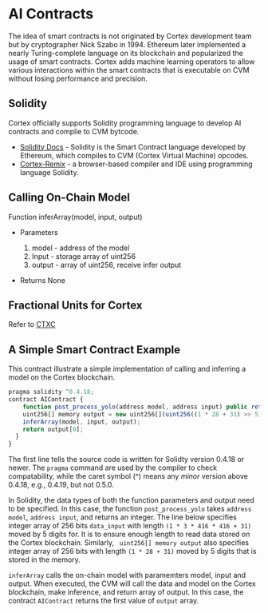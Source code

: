 # AI Contracts

The idea of smart contracts is not originated by Cortex development team but by cryptographer Nick Szabo in 1994. Ethereum later implemented a nearly Turing-complete language on its blockchain and popularized the usage of smart contracts. Cortex adds machine learning operators to allow various interactions within the smart contracts that is executable on CVM without losing performance and precision. 

## Solidity

Cortex officially supports Solidity programming language to develop AI contracts and complie to CVM bytcode. 

  - [Solidity Docs](https://solidity.readthedocs.org/en/latest/) - Solidity is the Smart Contract language developed by Ethereum, which compiles to CVM (Cortex Virtual Machine) opcodes.
  - [Cortex-Remix](https://cerebro.cortexlabs.ai/remix) -  a browser-based compiler and IDE using programming language Solidity.

## Calling On-Chain Model

Function inferArray(model, input, output)

- Parameters

  1. model - address of the model
  2. Input - storage array of uint256
  3. output - array of uint256, receive infer output

- Returns
  None

  

## Fractional Units for Cortex

Refer to [CTXC](ctxc.md)

## A Simple Smart Contract Example

This contract illustrate a simple implementation of calling and inferring a model on the Cortex blockchain. 

```javascript
pragma solidity ^0.4.18;
contract AIContract {
    function post_process_yolo(address model, address input) public returns (uint256) {
    uint256[] memory output = new uint256[](uint256((1 * 28 + 31) >> 5));
    inferArray(model, input, output);
    return output[0];
  }
}
```

The first line tells the source code is written for Solidty version 0.4.18 or newer. The `pragma` command are used by the compiler to check compatability, while the caret symbol (^) means any *minor* version above 0.4.18, e.g., 0.4.19, but not 0.5.0.

In Solidity, the data types of both the function parameters and output need to be specified. In this case, the function `post_process_yolo` takes `address model`, `address input`, and returns an integer. The line below specifies integer array of 256 bits `data_input` with length `(1 * 3 * 416 * 416 + 31)` moved by 5 digits for. It is to ensure enough length to read data stored on the Cortex blockchain. Similarly, ` uint256[] memory output` also specifies integer array of 256 bits with length `(1 * 28 + 31)` moved by 5 digits that is stored in the memory.

`inferArray` calls the on-chain model with paramemters model, input and output. When executed, the CVM will call the data and model on the Cortex blockchain, make inference, and return array of output. In this case, the contract `AIContract` returns the first value of `output` array.

